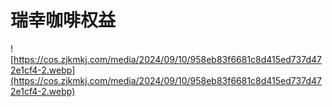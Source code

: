 # 瑞幸咖啡权益

![https://cos.zjkmkj.com/media/2024/09/10/958eb83f6681c8d415ed737d472e1cf4-2.webp](https://cos.zjkmkj.com/media/2024/09/10/958eb83f6681c8d415ed737d472e1cf4-2.webp)
